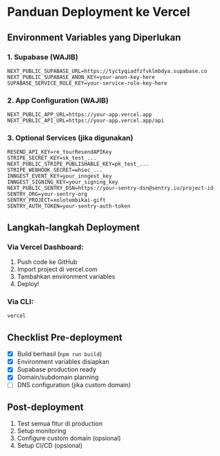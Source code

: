 # Panduan Deployment ke Vercel

## Environment Variables yang Diperlukan

### 1. Supabase (WAJIB)
```
NEXT_PUBLIC_SUPABASE_URL=https://tyctyqiadfzfvklmbdya.supabase.co
NEXT_PUBLIC_SUPABASE_ANON_KEY=your-anon-key-here
SUPABASE_SERVICE_ROLE_KEY=your-service-role-key-here
```

### 2. App Configuration (WAJIB)
```
NEXT_PUBLIC_APP_URL=https://your-app.vercel.app
NEXT_PUBLIC_API_URL=https://your-app.vercel.app/api
```

### 3. Optional Services (jika digunakan)
```
RESEND_API_KEY=re_YourResendAPIKey
STRIPE_SECRET_KEY=sk_test_...
NEXT_PUBLIC_STRIPE_PUBLISHABLE_KEY=pk_test_...
STRIPE_WEBHOOK_SECRET=whsec_...
INNGEST_EVENT_KEY=your_inngest_key
INNGEST_SIGNING_KEY=your_signing_key
NEXT_PUBLIC_SENTRY_DSN=https://your-sentry-dsn@sentry.io/project-id
SENTRY_ORG=your-sentry-org
SENTRY_PROJECT=xolotembikai-gift
SENTRY_AUTH_TOKEN=your-sentry-auth-token
```

## Langkah-langkah Deployment

### Via Vercel Dashboard:
1. Push code ke GitHub
2. Import project di vercel.com
3. Tambahkan environment variables
4. Deploy!

### Via CLI:
```bash
vercel
```

## Checklist Pre-deployment
- [x] Build berhasil (`npm run build`)
- [x] Environment variables disiapkan
- [x] Supabase production ready
- [x] Domain/subdomain planning
- [ ] DNS configuration (jika custom domain)

## Post-deployment
1. Test semua fitur di production
2. Setup monitoring
3. Configure custom domain (opsional)
4. Setup CI/CD (opsional) 